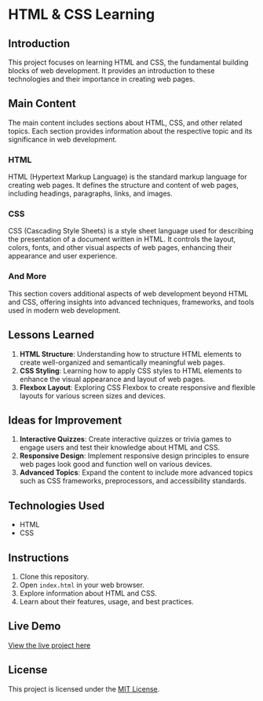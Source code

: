 # HTML & CSS Learning

## Introduction
This project focuses on learning HTML and CSS, the fundamental building blocks of web development. It provides an introduction to these technologies and their importance in creating web pages.

## Main Content
The main content includes sections about HTML, CSS, and other related topics. Each section provides information about the respective topic and its significance in web development.

### HTML
HTML (Hypertext Markup Language) is the standard markup language for creating web pages. It defines the structure and content of web pages, including headings, paragraphs, links, and images.

### CSS
CSS (Cascading Style Sheets) is a style sheet language used for describing the presentation of a document written in HTML. It controls the layout, colors, fonts, and other visual aspects of web pages, enhancing their appearance and user experience.

### And More
This section covers additional aspects of web development beyond HTML and CSS, offering insights into advanced techniques, frameworks, and tools used in modern web development.

## Lessons Learned
1. **HTML Structure**: Understanding how to structure HTML elements to create well-organized and semantically meaningful web pages.
2. **CSS Styling**: Learning how to apply CSS styles to HTML elements to enhance the visual appearance and layout of web pages.
3. **Flexbox Layout**: Exploring CSS Flexbox to create responsive and flexible layouts for various screen sizes and devices.


## Ideas for Improvement
1. **Interactive Quizzes**: Create interactive quizzes or trivia games to engage users and test their knowledge about HTML and CSS.
2. **Responsive Design**: Implement responsive design principles to ensure web pages look good and function well on various devices.
3. **Advanced Topics**: Expand the content to include more advanced topics such as CSS frameworks, preprocessors, and accessibility standards.

## Technologies Used
- HTML
- CSS

## Instructions
1. Clone this repository.
2. Open `index.html` in your web browser.
3. Explore information about HTML and CSS.
4. Learn about their features, usage, and best practices.

## Live Demo
[View the live project here](https://html-css-ashy-ten.vercel.app/)

## License
This project is licensed under the [MIT License](LICENSE).
